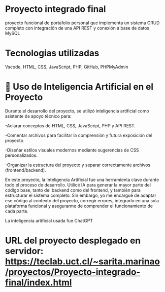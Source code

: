 # Proyecto integrado final
proyecto funcional de portafolio personal que implementa un sistema CRUD completo con integración de una API REST y conexión a base de datos MySQL

# Tecnologias utilizadas
Vscode, HTML, CSS, JavaScript, PHP, GitHub, PHPMyAdmin

# 🤖 Uso de Inteligencia Artificial en el Proyecto
Durante el desarrollo del proyecto, se utilizó inteligencia artificial como asistente de apoyo técnico para:

-Aclarar conceptos de HTML, CSS, JavaScript, PHP y API REST.

-Comentar archivos para facilitar la comprensión y futura exposición del proyecto.

-Diseñar estilos visuales modernos mediante sugerencias de CSS personalizados.

-Organizar la estructura del proyecto y separar correctamente archivos (frontend/backend).

En este proyecto, la Inteligencia Artificial fue una herramienta clave durante todo el proceso de desarrollo.
Utilicé IA para generar la mayor parte del código base, tanto del backend como del frontend, y también para estructurar el sistema completo.
Sin embargo, yo me encargué de adaptar ese código al contexto del proyecto, 
corregir errores, integrarlo en una sola plataforma funcional y asegurarme de comprender el funcionamiento de cada parte.

La inteligencia artificial usada fue ChatGPT

# URL del proyecto desplegado en servidor: https://teclab.uct.cl/~sarita.marinao/proyectos/Proyecto-integrado-final/index.html

